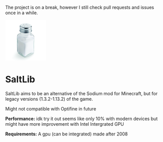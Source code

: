 The project is on a break, however I still check pull requests and issues once in a while.

![SaltLib](src/main/resources/assets/saltlib/icon.png)

# SaltLib
SaltLib aims to be an alternative of the Sodium mod for Minecraft, but for legacy versions (1.3.2-1.13.2) of the game.
 
Might not compatible with Optifine in future

**Performance:**
  idk try it out
  seems like only 10% with modern devices but might have more improvement with Intel Intergrated GPU

**Requirements:**
  A gpu (can be integrated) made after 2008
